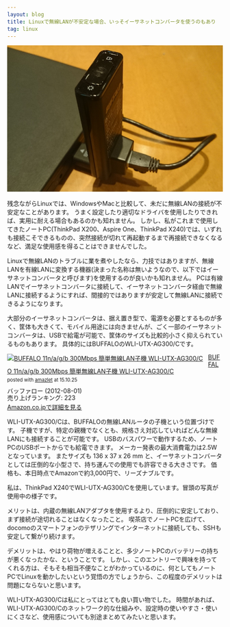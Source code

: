 ```yaml
---
layout: blog
title: Linuxで無線LANが不安定な場合、いっそイーサネットコンバータを使うのもあり
tag: linux
---
```




![WLI-UTX-AG300/C](/assets/2015_10_25_wli_utx_ag300c.jpg)

残念ながらLinuxでは、WindowsやMacと比較して、未だに無線LANの接続が不安定なことがあります。
うまく設定したり適切なドライバを使用したりできれば、実用に耐える場合もあるのかも知れません。
しかし、私がこれまで使用してきたノートPC(ThinkPad X200、Aspire One、ThinkPad X240)では、いずれも接続こそできるものの、突然接続が切れて再起動するまで再接続できなくなるなど、満足な使用感を得ることはできませんでした。

Linuxで無線LANのトラブルに業を煮やしたなら、力技ではありますが、無線LANを有線LANに変換する機器(決まった名称は無いようなので、以下ではイーサネットコンバータと呼びます)を使用するのが良いかも知れません。
PCは有線LANでイーサネットコンバータに接続して、イーサネットコンバータ経由で無線LANに接続するようにすれば、間接的ではありますが安定して無線LANに接続できるようになります。

大部分のイーサネットコンバータは、据え置き型で、電源を必要とするものが多く、筐体も大きくて、モバイル用途には向きませんが、ごく一部のイーサネットコンバータは、USBで給電が可能で、筐体のサイズも比較的小さく抑えられているものもあります。
具体的にはBUFFALOのWLI-UTX-AG300/Cです。

<div class="amazlet-box" style="margin-bottom:0px;"><div class="amazlet-image" style="float:left;margin:0px 12px 1px 0px;"><a href="http://www.amazon.co.jp/exec/obidos/ASIN/B008MRUINC/xmisao-22/ref=nosim/" name="amazletlink" target="_blank"><img src="http://ecx.images-amazon.com/images/I/31VAZYoViDL._SL160_.jpg" alt="BUFFALO 11n/a/g/b 300Mbps 簡単無線LAN子機 WLI-UTX-AG300/C" style="border: none;" /></a></div><div class="amazlet-info" style="line-height:120%; margin-bottom: 10px"><div class="amazlet-name" style="margin-bottom:10px;line-height:120%"><a href="http://www.amazon.co.jp/exec/obidos/ASIN/B008MRUINC/xmisao-22/ref=nosim/" name="amazletlink" target="_blank">BUFFALO 11n/a/g/b 300Mbps 簡単無線LAN子機 WLI-UTX-AG300/C</a><div class="amazlet-powered-date" style="font-size:80%;margin-top:5px;line-height:120%">posted with <a href="http://www.amazlet.com/" title="amazlet" target="_blank">amazlet</a> at 15.10.25</div></div><div class="amazlet-detail">バッファロー (2012-08-01)<br />売り上げランキング: 223<br /></div><div class="amazlet-sub-info" style="float: left;"><div class="amazlet-link" style="margin-top: 5px"><a href="http://www.amazon.co.jp/exec/obidos/ASIN/B008MRUINC/xmisao-22/ref=nosim/" name="amazletlink" target="_blank">Amazon.co.jpで詳細を見る</a></div></div></div><div class="amazlet-footer" style="clear: left"></div></div>


WLI-UTX-AG300/Cは、BUFFALOの無線LANルータの子機という位置づけです。
子機ですが、特定の親機でなくとも、規格さえ対応していればどんな無線LANにも接続することが可能です。
USBのバスパワーで動作するため、ノートPCのUSBポートからでも給電できます。
メーカー発表の最大消費電力は2.5Wとなっています。
またサイズも 136 x 37 x 26 mm と、イーサネットコンバータとしては圧倒的な小型さで、持ち運んでの使用でも許容できる大きさです。
価格も、本日時点でAmazonで約3,000円で、リーズナブルです。

私は、ThinkPad X240でWLI-UTX-AG300/Cを使用しています。冒頭の写真が使用中の様子です。

メリットは、内蔵の無線LANアダプタを使用するより、圧倒的に安定しており、まず接続が途切れることはなくなったこと。
喫茶店でノートPCを広げて、docomoのスマートフォンのテザリングでインターネットに接続しても、SSHも安定して繋がり続けます。

デメリットは、やはり荷物が増えることと、多少ノートPCのバッテリーの持ちが悪くなったかな、ということです。
しかし、このエントリーで興味を持ってくれる方は、そもそも相当不便なことがわかっているのに、何としてもノートPCでLinuxを動かしたいという覚悟の方でしょうから、この程度のデメリットは問題にならないと思います。

WLI-UTX-AG300/Cは私にとってはとても良い買い物でした。
時間があれば、WLI-UTX-AG300/Cのネットワーク的な仕組みや、設定時の使いやすさ・使いにくさなど、使用感についても別途まとめてみたいと思います。
